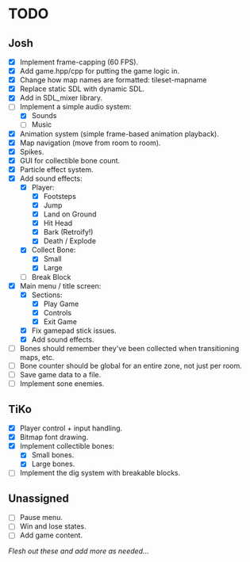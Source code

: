 # TODO

## Josh

* [x] Implement frame-capping (60 FPS).
* [x] Add game.hpp/cpp for putting the game logic in.
* [x] Change how map names are formatted: tileset-mapname
* [x] Replace static SDL with dynamic SDL.
* [x] Add in SDL_mixer library.
* [ ] Implement a simple audio system:
  * [x] Sounds
  * [ ] Music
* [x] Animation system (simple frame-based animation playback).
* [x] Map navigation (move from room to room).
* [x] Spikes.
* [x] GUI for collectible bone count.
* [x] Particle effect system.
* [x] Add sound effects:
  * [x] Player:
    * [x] Footsteps
    * [x] Jump
    * [x] Land on Ground
    * [x] Hit Head
    * [x] Bark (Retroify!)
    * [x] Death / Explode
  * [x] Collect Bone:
    * [x] Small
    * [x] Large
  * [ ] Break Block
* [x] Main menu / title screen:
  * [x] Sections:
    * [x] Play Game
    * [x] Controls
    * [x] Exit Game
  * [x] Fix gamepad stick issues.
  * [x] Add sound effects.
* [ ] Bones should remember they've been collected when transitioning maps, etc.
* [ ] Bone counter should be global for an entire zone, not just per room.
* [ ] Save game data to a file.
* [ ] Implement sone enemies.

## TiKo

* [x] Player control + input handling.
* [x] Bitmap font drawing.
* [x] Implement collectible bones:
  * [x] Small bones.
  * [x] Large bones.
* [ ] Implement the dig system with breakable blocks.

## Unassigned

* [ ] Pause menu.
* [ ] Win and lose states.
* [ ] Add game content.

*Flesh out these and add more as needed...*
